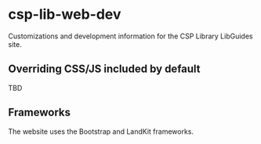 # csp-lib-web-dev
Customizations and development information for the CSP Library LibGuides site.

## Overriding CSS/JS included by default
TBD

## Frameworks
The website uses the Bootstrap and LandKit frameworks.
